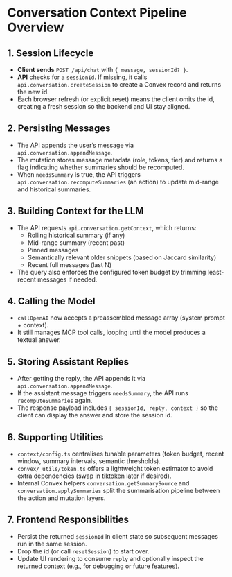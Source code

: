 # Conversation Context Pipeline Overview

## 1. Session Lifecycle
- **Client sends** `POST /api/chat` with `{ message, sessionId? }`.
- **API** checks for a `sessionId`. If missing, it calls `api.conversation.createSession` to create a Convex record and returns the new id.
- Each browser refresh (or explicit reset) means the client omits the id, creating a fresh session so the backend and UI stay aligned.

## 2. Persisting Messages
- The API appends the user’s message via `api.conversation.appendMessage`.
- The mutation stores message metadata (role, tokens, tier) and returns a flag indicating whether summaries should be recomputed.
- When `needsSummary` is true, the API triggers `api.conversation.recomputeSummaries` (an action) to update mid-range and historical summaries.

## 3. Building Context for the LLM
- The API requests `api.conversation.getContext`, which returns:
  - Rolling historical summary (if any)
  - Mid-range summary (recent past)
  - Pinned messages
  - Semantically relevant older snippets (based on Jaccard similarity)
  - Recent full messages (last N)
- The query also enforces the configured token budget by trimming least-recent messages if needed.

## 4. Calling the Model
- `callOpenAI` now accepts a preassembled message array (system prompt + context).
- It still manages MCP tool calls, looping until the model produces a textual answer.

## 5. Storing Assistant Replies
- After getting the reply, the API appends it via `api.conversation.appendMessage`.
- If the assistant message triggers `needsSummary`, the API runs `recomputeSummaries` again.
- The response payload includes `{ sessionId, reply, context }` so the client can display the answer and store the session id.

## 6. Supporting Utilities
- `context/config.ts` centralises tunable parameters (token budget, recent window, summary intervals, semantic thresholds).
- `convex/_utils/token.ts` offers a lightweight token estimator to avoid extra dependencies (swap in tiktoken later if desired).
- Internal Convex helpers `conversation.getSummarySource` and `conversation.applySummaries` split the summarisation pipeline between the action and mutation layers.

## 7. Frontend Responsibilities
- Persist the returned `sessionId` in client state so subsequent messages run in the same session.
- Drop the id (or call `resetSession`) to start over.
- Update UI rendering to consume `reply` and optionally inspect the returned context (e.g., for debugging or future features).
